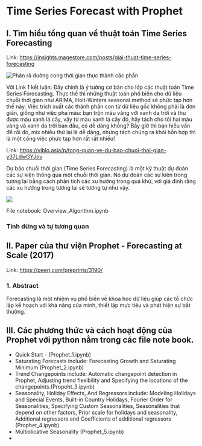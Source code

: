 # Time Series Forecast with Prophet

## I. Tìm hiểu tổng quan về thuật toán Time Series Forecasting

Link: https://insights.magestore.com/posts/giai-thuat-time-series-forecasting

![Phân rã đường cong thời gian thực thành các phần](https://uploads-ssl.webflow.com/5e3a6b6029e8b285ad11a875/5f40cff628575ee1eac75327_4ca22a3a6cdb34b3466499c8e91e94ee2f483166.jpeg)

Với Link 1 kết luận: Đây chính là ý tưởng cơ bản cho lớp các thuật toán Time Series Forecasting. Thực thế thì những thuật toán phổ biến cho dữ liệu chuỗi thời gian như ARIMA, Holt-Winters seasonal method sẽ phức tạp hơn thế này. Việc trích xuất các thành phần con từ dữ liệu gốc không phải là đơn giản, giống như việc pha màu: bạn trộn màu vàng với xanh da trời và thu được màu xanh lá cây, vậy từ màu xanh lá cây đó, hãy tách cho tôi hai màu vàng và xanh da trời ban đầu, có dễ dàng không? Bây giờ thì bạn hiểu vấn đề rồi đó, mix nhiều thứ lại là dễ dàng, nhưng tách chúng ra khỏi hỗn hợp thì là một công việc phức tạp hơn rất rất nhiều!

Link: https://viblo.asia/p/tong-quan-ve-du-bao-chuoi-thoi-gian-y37LdwGYJov

Dự báo chuỗi thời gian (Time Series Forecasting) là một kỹ thuật dự đoán các sự kiện thông qua một chuỗi thời gian. Nó dự đoán các sự kiện trong tương lai bằng cách phân tích các xu hướng trong quá khứ, với giả định rằng các xu hướng trong tương lai sẽ tương tự như vậy.

![](https://images.viblo.asia/full/2e06e642-0d4f-48e9-a5cc-b7166cd79738.png)

File notebook: Overview_Algorithm.ipynb

### Tính dừng và tự tương quan

## II. Paper của thư viện Prophet - Forecasting at Scale (2017)

Link: https://peerj.com/preprints/3190/

### 1. Abstract

Forecasting là một nhiệm vụ phổ biến về khoa học dữ liệu giúp các tổ chức lập kế hoạch với khả năng của minh, thiết lặp mực tiêu và phát hiện sự bất thường. 

## III. Các phương thức và cách hoạt động của Prophet với python nằm trong các file note book.

- Quick Start - (Prophet_1.ipynb)
- Saturating Forecasts include: Forecasting Growth and Saturating Minimum (Prophet_2.ipynb)
- Trend Changepoints include: Automatic changepoint detection in Prophet, Adjusting trend flexibility and Specifying the locations of the changepoints.(Propeht_3.ipynb)
- Seasonality, Holiday Effects, And Regressors include: Modeling Holidays and Special Events, Built-in Country Holidays, Fourier Order for Seasonalities, Specifying Custom Seasonalities, Seasonalities that depend on other factors, Prior scale for holidays and seasonality, Additional regressors and Coefficients of additional regressors (Prophet_4.ipynb)
- Multiolicative Seasonality (Prophet_5.ipynb)
- 